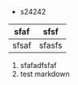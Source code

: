 

 - s24242

|  sfaf|sfsf  |
|--|--|
| sfsaf | sfasfs |

 1. sfafadfsfaf
 2. test markdown

<!--stackedit_data:
eyJoaXN0b3J5IjpbODg3MzEyMjIyLDQ2NTgwMzM0N119
-->
